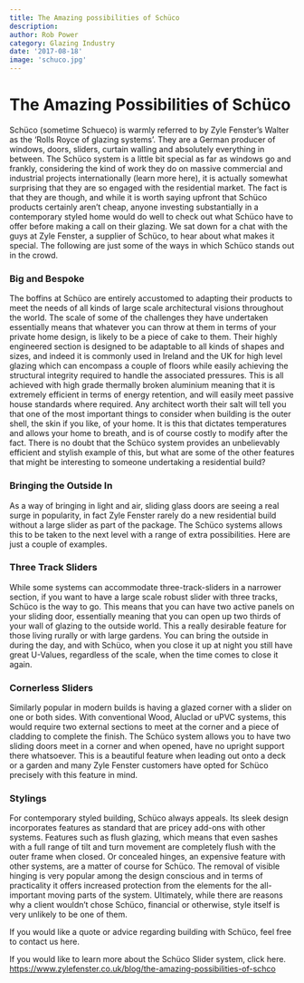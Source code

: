 ```yaml
---
title: The Amazing possibilities of Schüco
description: 
author: Rob Power
category: Glazing Industry
date: '2017-08-18'
image: 'schuco.jpg'
---
```


# The Amazing Possibilities of Schüco
Schüco (sometime Schueco) is warmly referred to by Zyle Fenster’s Walter as the ‘Rolls Royce of glazing systems’. They are a German producer of windows, doors, sliders, curtain walling and absolutely everything in between. The Schüco system is a little bit special as far as windows go and frankly, considering the kind of work they do on massive commercial and industrial projects internationally (learn more here), it is actually somewhat surprising that they are so engaged with the residential market. The fact is that they are though, and while it is worth saying upfront that Schüco products certainly aren’t cheap, anyone investing substantially in a contemporary styled home would do well to check out what Schüco have to offer before making a call on their glazing. We sat down for a chat with the guys at Zyle Fenster, a supplier of Schüco, to hear about what makes it special. The following are just some of the ways in which Schüco stands out in the crowd.
### Big and Bespoke
The boffins at Schüco are entirely accustomed to adapting their products to meet the needs of all kinds of large scale architectural visions throughout the world. The scale of some of the challenges they have undertaken essentially means that whatever you can throw at them in terms of your private home design, is likely to be a piece of cake to them. Their highly engineered section is designed to be adaptable to all kinds of shapes and sizes, and indeed it is commonly used in Ireland and the UK for high level glazing which can encompass a couple of floors while easily achieving the structural integrity required to handle the associated pressures. This is all achieved with high grade thermally broken aluminium meaning that it is extremely efficient in terms of energy retention, and will easily meet passive house standards where required. Any architect worth their salt will tell you that one of the most important things to consider when building is the outer shell, the skin if you like, of your home. It is this that dictates temperatures and allows your home to breath, and is of course costly to modify after the fact. There is no doubt that the Schüco system provides an unbelievably efficient and stylish example of this, but what are some of the other features that might be interesting to someone undertaking a residential build?
### Bringing the Outside In
As a way of bringing in light and air, sliding glass doors are seeing a real surge in popularity, in fact Zyle Fenster rarely do a new residential build without a large slider as part of the package. The Schüco systems allows this to be taken to the next level with a range of extra possibilities. Here are just a couple of examples.
### Three Track Sliders
While some systems can accommodate three-track-sliders in a narrower section, if you want to have a large scale robust slider with three tracks, Schüco is the way to go. This means that you can have two active panels on your sliding door, essentially meaning that you can open up two thirds of your wall of glazing to the outside world. This a really desirable feature for those living rurally or with large gardens. You can bring the outside in during the day, and with Schüco, when you close it up at night you still have great U-Values, regardless of the scale, when the time comes to close it again.
### Cornerless Sliders
Similarly popular in modern builds is having a glazed corner with a slider on one or both sides. With conventional Wood, Aluclad or uPVC systems, this would require two external sections to meet at the corner and a piece of cladding to complete the finish. The Schüco system allows you to have two sliding doors meet in a corner and when opened, have no upright support there whatsoever. This is a beautiful feature when leading out onto a deck or a garden and many Zyle Fenster customers have opted for Schüco precisely with this feature in mind.
### Stylings
For contemporary styled building, Schüco always appeals. Its sleek design incorporates features as standard that are pricey add-ons with other systems. Features such as flush glazing, which means that even sashes with a full range of tilt and turn movement are completely flush with the outer frame when closed. Or concealed hinges, an expensive feature with other systems, are a matter of course for Schüco. The removal of visible hinging is very popular among the design conscious and in terms of practicality it offers increased protection from the elements for the all-important moving parts of the system. Ultimately, while there are reasons why a client wouldn’t chose Schüco, financial or otherwise, style itself is very unlikely to be one of them.

If you would like a quote or advice regarding building with Schüco, feel free to contact us here.

If you would like to learn more about the Schüco Slider system, click here.
https://www.zylefenster.co.uk/blog/the-amazing-possibilities-of-schco
